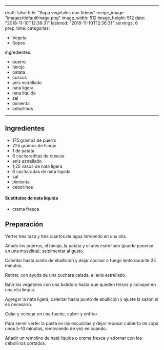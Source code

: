 
---
draft: false
title: "Sopa vegetales con fideos"
recipe_image: "images/defaultImage.png"
image_width: 512
image_height: 512
date: "2018-11-10T12:36:31"
lastmod: "2018-11-10T12:36:31"
servings: 6
prep_time: 
categorias:
  - Vegeta
  - Sopas

ingredientes:
  - puerro
  - hinojo
  - patata
  - cuscus
  - anís estrellado
  - nata ligera
  - nata líquida
  - sal
  - pimienta
  - cebollinos
---

## Ingredientes
- 175 gramos de puerro
- 225 gramos de hinojo
- 1  de patata
- 6 cucharaditas de cuscus
- anís estrellado
- 1,25 vasos de nata ligera
- 6 cucharadas de nata líquida
- sal
- pimienta
- cebollinos
#### Sustitutos de nata líquida
- crema fresca

## Preparación
Verter tres taza y tres cuartos de agua hirviendo en una olla.

Añadir los puerros, el hinojo, la patata y el anís estrellado (puede ponerse en una muselina); salpimentar al gusto. 

Calentar hasta punto de ebullición y dejar cocinar a fuego lento durante 25 minutos.

Retirar, con ayuda de una cuchara calada, el anís estrellado.

Batir los vegetales con una batidora hasta que queden tersos y coloque en una olla limpia.

Agregar la nata ligera, calentar hasta punto de ebullición y ajuste la sazón si es necesario.

Colar y colocar en una fuente, cubrir y enfriar.

Para servir verter la pasta en las escudillas y dejar reposar cubierto de sopa unos 5-10 minutos, removiendo de vez en cuando. 

Añadir un remolino de natá líquida o crema fresca y adornar con los cebollinos cortados.


